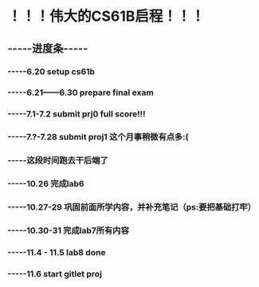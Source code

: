 # ！！！伟大的CS61B启程！！！
## -----进度条-----
### -----6.20 setup cs61b
### -----6.21——6.30 prepare final exam
### -----7.1-7.2 submit prj0 full score!!!
### -----7.?-7.28 submit proj1 这个月事稍微有点多:(
### -----这段时间跑去干后端了 
### -----10.26 完成lab6
### -----10.27-29 巩固前面所学内容，并补充笔记（ps:要把基础打牢）
### -----10.30-31 完成lab7所有内容
### -----11.4 - 11.5 lab8 done
### -----11.6 start gitlet proj
